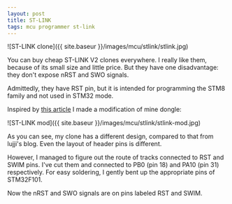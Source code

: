 ```yaml
---
layout: post
title: ST-LINK
tags: mcu programmer st-link
---
```


![ST-LINK clone]({{ site.baseur }}/images/mcu/stlink/stlink.jpg)

You can buy cheap ST-LINK V2 clones everywhere. I really like them, because of its small size and little price. But they have one disadvantage: they don't expose nRST and SWO signals.

<!--more-->

Admittedly, they have RST pin, but it is intended for programming the STM8 family and not used in STM32 mode.

Inspired by [this article](https://lujji.github.io/blog/stlink-clone-trace/) I made a modification of mine dongle:

![ST-LINK mod]({{ site.baseur }}/images/mcu/stlink/stlink-mod.jpg)

As you can see, my clone has a different design, compared to that from lujji's blog. Even the layout of header pins is different.

However, I managed to figure out the route of tracks connected to RST and SWIM pins. I've cut them and connected to PB0 (pin 18) and PA10 (pin 31) respectively. For easy soldering, I gently bent up the appropriate pins of STM32F101. 

Now the nRST and SWO signals are on pins labeled RST and SWIM.
